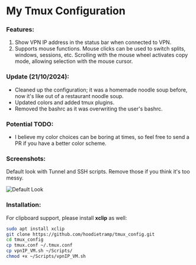 # My Tmux Configuration

### Features:
1. Show VPN IP address in the status bar when connected to VPN.
2. Supports mouse functions. Mouse clicks can be used to switch splits, windows, sessions, etc. Scrolling with the mouse wheel activates copy mode, allowing selection with the mouse cursor.

### Update (21/10/2024):
- Cleaned up the configuration; it was a homemade noodle soup before, now it's like out of a restaurant noodle soup.
- Updated colors and added tmux plugins.
- Removed the bashrc as it was overwriting the user's bashrc.

### Potential TODO:
- I believe my color choices can be boring at times, so feel free to send a PR if you have a better color scheme.

### Screenshots:
Default look with Tunnel and SSH scripts. Remove those if you think it's too messy.

![Default Look](images/default_tmux.png)

### Installation:
For clipboard support, please install **xclip** as well:

```bash
sudo apt install xclip
git clone https://github.com/hoodietramp/tmux_config.git
cd tmux_config
cp tmux.conf ~/.tmux.conf
cp vpnIP_VM.sh ~/Scripts/
chmod +x ~/Scripts/vpnIP_VM.sh
